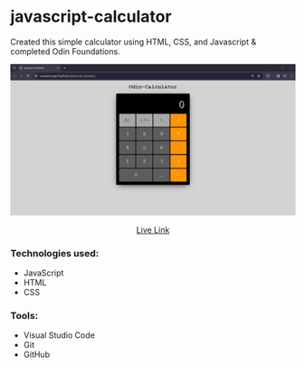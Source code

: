 # javascript-calculator
Created this simple calculator using HTML, CSS, and Javascript &amp; completed Odin Foundations.

![calculator](calculator.png)

<p align="center">
<a href="https://ruzainachougle18.github.io/javascript-calculator/" target="_blank">Live Link</a>
</p>

### Technologies used: 
* JavaScript
* HTML
* CSS

### Tools:
* Visual Studio Code
* Git
* GitHub
